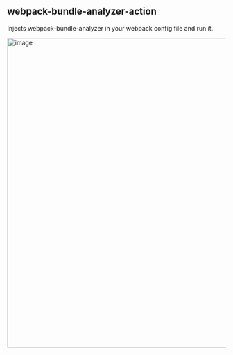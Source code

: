 ## webpack-bundle-analyzer-action

Injects webpack-bundle-analyzer in your webpack config file and run it.

<img width="712" alt="image" src="https://user-images.githubusercontent.com/32632542/157971316-bf4a1ba3-7f79-4084-a8f9-f2809d031c0f.png">

